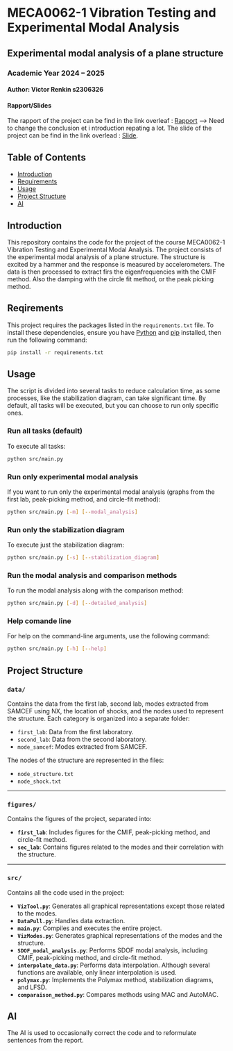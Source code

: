 # MECA0062-1 Vibration Testing and Experimental Modal Analysis

## Experimental modal analysis of a plane structure

### Academic Year 2024 – 2025

#### Author: Victor Renkin s2306326

#### Rapport/Slides
The rapport of the project can be find in the link overleaf : [Rapport](https://www.overleaf.com/read/jgghjcfpsgkc#ee7e0b) --> Need to change the conclusion et i ntroduction repating a lot.
The slide of the project can be find in the link overlead : [Slide](https://www.overleaf.com/read/wrcmcpkkkdbx#db3e73).

## Table of Contents
- [Introduction](#introduction)
- [Requirements](#requirements)
- [Usage](#usage)
- [Project Structure](#project-structure)
- [AI](#ai)


## Introduction
This repository contains the code for the project of the course MECA0062-1 Vibration Testing and Experimental Modal Analysis. The project consists of the experimental modal analysis of a plane structure. The structure is excited by a hammer and the response is measured by accelerometers. The data is then processed to extract firs the eigenfrequencies with the CMIF method. Also the damping with the circle fit method, or the peak picking method.


## Reqirements
This project requires the packages listed in the `requirements.txt` file. To install these dependencies, ensure you have [Python](https://www.python.org/) and [pip](https://pip.pypa.io/en/stable/) installed, then run the following command:

```bash
pip install -r requirements.txt
```
## Usage

The script is divided into several tasks to reduce calculation time, as some processes, like the stabilization diagram, can take significant time. By default, all tasks will be executed, but you can choose to run only specific ones.

### Run all tasks (default)
To execute all tasks:

```bash
python src/main.py
```	
### Run only experimental modal analysis
If you want to run only the experimental modal analysis (graphs from the first lab, peak-picking method, and circle-fit method):
```bash
python src/main.py [-m] [--modal_analysis]
```

### Run only the stabilization diagram
To execute just the stabilization diagram:
```bash
python src/main.py [-s] [--stabilization_diagram]
```
### Run the modal analysis and comparison methods
To run the modal analysis along with the comparison method:
```bash	
python src/main.py [-d] [--detailed_analysis]
```
### Help comande line
For help on the command-line arguments, use the following command:

```bash
python src/main.py [-h] [--help]
```


## Project Structure

### **`data/`**
Contains the data from the first lab, second lab, modes extracted from SAMCEF using NX, the location of shocks, and the nodes used to represent the structure. Each category is organized into a separate folder:  
- `first_lab`: Data from the first laboratory.  
- `second_lab`: Data from the second laboratory.  
- `mode_samcef`: Modes extracted from SAMCEF.  

The nodes of the structure are represented in the files:  
- `node_structure.txt`  
- `node_shock.txt`  

---

### **`figures/`**
Contains the figures of the project, separated into:  
- **`first_lab`**: Includes figures for the CMIF, peak-picking method, and circle-fit method.  
- **`sec_lab`**: Contains figures related to the modes and their correlation with the structure.  

---

### **`src/`**
Contains all the code used in the project:  
- **`VizTool.py`**: Generates all graphical representations except those related to the modes.  
- **`DataPull.py`**: Handles data extraction.  
- **`main.py`**: Compiles and executes the entire project.  
- **`VizModes.py`**: Generates graphical representations of the modes and the structure.  
- **`SDOF_modal_analysis.py`**: Performs SDOF modal analysis, including CMIF, peak-picking method, and circle-fit method.  
- **`interpolate_data.py`**: Performs data interpolation. Although several functions are available, only linear interpolation is used.  
- **`polymax.py`**: Implements the Polymax method, stabilization diagrams, and LFSD.  
- **`comparaison_method.py`**: Compares methods using MAC and AutoMAC.  


## AI

The AI is used to occasionally correct the code and to reformulate sentences from the report.
